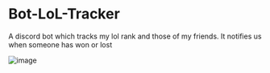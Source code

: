 # Bot-LoL-Tracker

A discord bot which tracks my lol rank and those of my friends. It notifies us when someone has won or lost

![image](https://github.com/Waziio/Bot-LoL-Tracker/assets/103521660/13935262-4cf6-4c75-b804-b01da7bf45c1)
